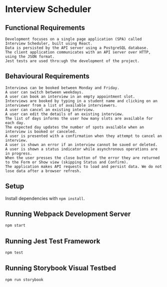 # Interview Scheduler
  ## Functional Requirements
    Development focuses on a single page application (SPA) called Interview Scheduler, built using React.
    Data is persisted by the API server using a PostgreSQL database.
    The client application communicates with an API server over HTTP, using the JSON format.
    Jest tests are used thro:ugh the development of the project.
  ## Behavioural Requirements
    Interviews can be booked between Monday and Friday.
    A user can switch between weekdays.
    A user can book an interview in an empty appointment slot.
    Interviews are booked by typing in a student name and clicking on an interviewer from a list of available interviewers.
    A user can cancel an existing interview.
    A user can edit the details of an existing interview.
    The list of days informs the user how many slots are available for each day.
    The expected day updates the number of spots available when an interview is booked or canceled.
    A user is presented with a confirmation when they attempt to cancel an interview.
    A user is shown an error if an interview cannot be saved or deleted.
    A user is shown a status indicator while asynchronous operations are in progress.
    When the user presses the close button of the error they are returned to the Form or Show view (skipping Status and Confirm).
    The application makes API requests to load and persist data. We do not lose data after a browser refresh.
## Setup

Install dependencies with `npm install`.

## Running Webpack Development Server

```sh
npm start
```

## Running Jest Test Framework

```sh
npm test
```

## Running Storybook Visual Testbed

```sh
npm run storybook
```
